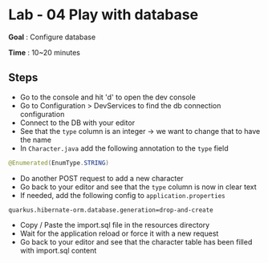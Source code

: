 # Lab - 04 Play with database

**Goal** : Configure database

**Time** : 10~20 minutes

## Steps

- Go to the console and hit 'd' to open the dev console
- Go to Configuration > DevServices to find the db connection configuration
- Connect to the DB with your editor
- See that the ```type``` column is an integer -> we want to change that to have the name
- In ```Character.java``` add the following annotation to the ```type``` field
```java
@Enumerated(EnumType.STRING)
```
- Do another POST request to add a new character
- Go back to your editor and see that the ```type``` column is now in clear text
- If needed, add the following config to ```application.properties```
```text
quarkus.hibernate-orm.database.generation=drop-and-create
```
- Copy / Paste the import.sql file in the resources directory
- Wait for the application reload or force it with a new request
- Go back to your editor and see that the character table has been filled with import.sql content
